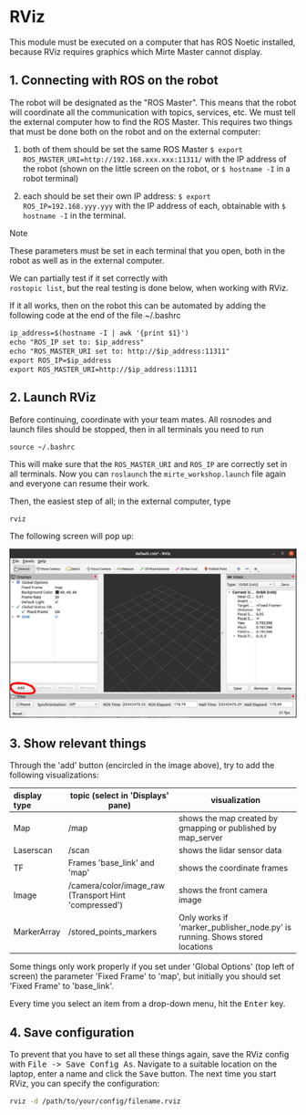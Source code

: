 # RViz

This module must be executed on a computer that has ROS Noetic installed, because RViz requires graphics which Mirte Master cannot display.

## 1. Connecting with ROS on the robot
The robot will be designated as the "ROS Master". This means that the robot will coordinate all the communication with topics, services, etc. We must tell the external computer how to find the ROS Master. This requires two things that must be done both on the robot and on the external computer:  

1. both of them should be set the same ROS Master
`$ export ROS_MASTER_URI=http://192.168.xxx.xxx:11311/` with the IP address of the robot (shown on the little screen on the robot, or `$ hostname -I` in a robot terminal)  

2. each should be set their own IP address:
`$ export ROS_IP=192.168.yyy.yyy` with the IP address of each, obtainable with `$ hostname -I` in the terminal.  
> [!NOTE]  
> These parameters must be set in each terminal that you open, both in the robot as well as in the external computer.

We can partially test if it set correctly with  
`rostopic list`, but the real testing is done below, when working with RViz.

If it all works, then on the robot this can be automated by adding the following code at the end of the file ~/.bashrc

```
ip_address=$(hostname -I | awk '{print $1}')
echo "ROS_IP set to: $ip_address"
echo "ROS_MASTER_URI set to: http://$ip_address:11311"
export ROS_IP=$ip_address
export ROS_MASTER_URI=http://$ip_address:11311
```

## 2. Launch RViz
Before continuing, coordinate with your team mates. All rosnodes and launch files should be stopped, then in all terminals you need to run

```
source ~/.bashrc
```

This will make sure that the `ROS_MASTER_URI` and `ROS_IP` are correctly set in all terminals. Now you can `roslaunch` the `mirte_workshop.launch` file again and everyone can resume their work.

Then, the easiest step of all; in the external computer, type
```bash
rviz
```
The following screen will pop up:

![Empty RViz screen](./empty_rviz.png)  

## 3. Show relevant things
Through the 'add' button (encircled in the image above), try to add the following visualizations:

| display type | topic (select in 'Displays' pane) | visualization |
|:-------------|-----------------------------------|---------------|
| Map | /map | shows the map created by gmapping or published by map_server |
| Laserscan | /scan | shows the lidar sensor data |
| TF | Frames 'base_link' and 'map' | shows the coordinate frames |
| Image | /camera/color/image_raw (Transport Hint 'compressed') | shows the front camera image |
| MarkerArray | /stored_points_markers | Only works if 'marker_publisher_node.py' is running. Shows stored locations

Some things only work properly if you set under 'Global Options' (top left of screen) the parameter 'Fixed Frame' to 'map', but initially you should set 'Fixed Frame' to 'base_link'.

Every time you select an item from a drop-down menu, hit the <kbd>Enter</kbd> key.

## 4. Save configuration
To prevent that you have to set all these things again, save the RViz config with <kbd>File -> Save Config As</kbd>. Navigate to a suitable location on the laptop, enter a name and click the <kbd>Save</kbd> button. The next time you start RViz, you can specify the configuration:

```bash
rviz -d /path/to/your/config/filename.rviz
```

